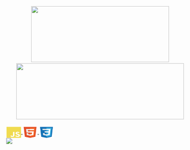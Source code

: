 
<div align="center">
  <a href="https://github.com/Andre389">
  <img height="150em" width="370em" src="https://github-readme-stats.vercel.app/api?username=Andre389&show_icons=true&theme=onedark&include_all_commits=true&count_private=true"/>
  <img height="150em" width="450em" src="https://github-readme-stats.vercel.app/api/top-langs/?username=Andre389&layout=compact&langs_count=7&theme=onedark"/>
</div>

<div style="display: inline_block"><br>
  <img align="center" alt="Andre-Js" height="30" width="40" src="https://raw.githubusercontent.com/devicons/devicon/master/icons/javascript/javascript-plain.svg">
  <img align="center" alt="Andre-HTML" height="30" width="40" src="https://raw.githubusercontent.com/devicons/devicon/master/icons/html5/html5-original.svg">
  <img align="center" alt="Andre-CSS" height="30" width="40" src="https://raw.githubusercontent.com/devicons/devicon/master/icons/css3/css3-original.svg">
  
</div>
<img height="150em" src="api/pin?username=Andre389&repo=github-readme-stats">
